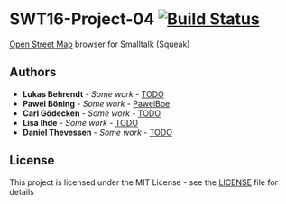 # SWT16-Project-04 [![Build Status](https://travis-ci.org/HPI-SWA-Teaching/SWT16-Project-04.svg?branch=master)](https://travis-ci.org/HPI-SWA-Teaching/SWT16-Project-04)
[Open Street Map](http://www.osm.org) browser for Smalltalk (Squeak)

## Authors

* **Lukas Behrendt** - *Some work* - [TODO](https://github.com/PawelBoe)
* **Pawel Böning** - *Some work* - [PawelBoe](https://github.com/PawelBoe)
* **Carl Gödecken** - *Some work* - [TODO](https://github.com/PawelBoe)
* **Lisa Ihde** - *Some work* - [TODO](https://github.com/PawelBoe)
* **Daniel Thevessen** - *Some work* - [TODO](https://github.com/danthe96)

## License

This project is licensed under the MIT License - see the [LICENSE](LICENSE) file for details
